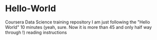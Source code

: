 # Hello-World
Coursera Data Science training repository
I am just following the "Hello World" 10 minutes (yeah, sure. Now it is more than 45 and only half way through !) reading instructions
